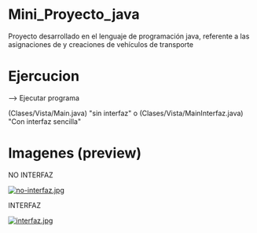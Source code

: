 # Mini_Proyecto_java

Proyecto desarrollado en el lenguaje de programación java, referente a las asignaciones de y creaciones de vehículos de transporte

# Ejercucion

--> Ejecutar programa

(Clases/Vista/Main.java) "sin interfaz" o (Clases/Vista/MainInterfaz.java) "Con interfaz sencilla"

#  Imagenes (preview)

NO INTERFAZ

[![no-interfaz.jpg](https://i.postimg.cc/267TdxSN/no-interfaz.jpg)](https://postimg.cc/62TdtnZM)

INTERFAZ

[![interfaz.jpg](https://i.postimg.cc/fyWC80Vt/interfaz.jpg)](https://postimg.cc/62SC3qLt)
